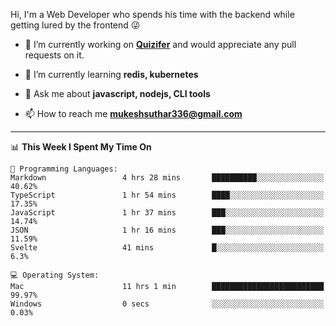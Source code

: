 Hi, I'm a Web Developer who spends his time with the backend while getting lured by the frontend 😜

- 🔭 I’m currently working on **[Quizifer](https://github.com/SutharMukesh/Quizifer/)** and would appreciate any pull requests on it.

- 🌱 I’m currently learning **redis, kubernetes**

- 💬 Ask me about **javascript, nodejs, CLI tools**

- 📫 How to reach me **mukeshsuthar336@gmail.com**

---
<!--START_SECTION:waka-->
📊 **This Week I Spent My Time On** 

```text
💬 Programming Languages: 
Markdown                 4 hrs 28 mins       ██████████░░░░░░░░░░░░░░░   40.62% 
TypeScript               1 hr 54 mins        ████░░░░░░░░░░░░░░░░░░░░░   17.35% 
JavaScript               1 hr 37 mins        ███░░░░░░░░░░░░░░░░░░░░░░   14.74% 
JSON                     1 hr 16 mins        ███░░░░░░░░░░░░░░░░░░░░░░   11.59% 
Svelte                   41 mins             █░░░░░░░░░░░░░░░░░░░░░░░░   6.3%

💻 Operating System: 
Mac                      11 hrs 1 min        █████████████████████████   99.97% 
Windows                  0 secs              ░░░░░░░░░░░░░░░░░░░░░░░░░   0.03%

```


<!--END_SECTION:waka-->

